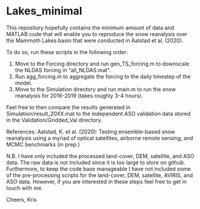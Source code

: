 # Lakes_minimal

This repository hopefully contains the minimum amount of data and MATLAB code that will enable you to reproduce the snow reanalysis over the Mammoth Lakes basin that were conducted in Aalstad et al. (2020).

To do so, run these scripts in the following order:

1) Move to the Forcing directory and run gen_TS_forcing.m to downscale the NLDAS forcing in "all_NLDAS.mat".
2) Run agg_forcing.m to aggregate the forcing to the daily timestep of the model.
3) Move to the Simulation directory and run main.m to run the snow reanalysis for 2016-2019 (takes roughly 3-4 hours). 

Feel free to then compare the results generated in Simulation/result_20XX.mat to the independent ASO validation data stored in the Validation/Gridded_Val directory.

References: Aalstad, K. et al. (2020): Testing ensemble-based snow reanalysis using a myriad of optical satellites, airborne remote sensing, and MCMC benchmarks (in prep.) 

N.B. I have only included the processed land-cover, DEM, satellite, and ASO data. The raw data is not included since it is too large to store on github. Furthermore, to keep the code base manageable I have not included some of the pre-processing scripts for the land-cover, DEM, satellite, AVIRIS, and ASO data. However, if you are interested in these steps feel free to get in touch with me. 

Cheers,
Kris

